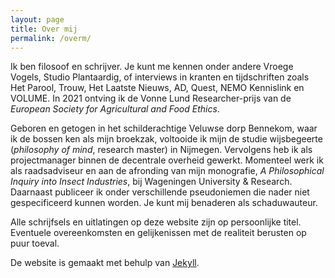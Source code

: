 ```yaml
---
layout: page
title: Over mij
permalink: /overm/
---
```

Ik ben filosoof en schrijver. Je kunt me kennen onder andere Vroege Vogels, Studio Plantaardig, of interviews in kranten en tijdschriften zoals Het Parool, Trouw, Het Laatste Nieuws, AD, Quest, NEMO Kennislink en VOLUME. In 2021 ontving ik de Vonne Lund Researcher-prijs van de *European Society for Agricultural and Food Ethics*.

Geboren en getogen in het schilderachtige Veluwse dorp Bennekom, waar ik de bossen ken als mijn broekzak, voltooide ik mijn de studie wijsbegeerte (*philosophy of mind*, research master) in Nijmegen. Vervolgens heb ik als projectmanager binnen de decentrale overheid gewerkt. Momenteel werk ik als raadsadviseur en aan de afronding van mijn monografie, *A Philosophical Inquiry into Insect Industries*, bij Wageningen University & Research. Daarnaast publiceer ik onder verschillende pseudoniemen die nader niet gespecificeerd kunnen worden. Je kunt mij benaderen als schaduwauteur.

Alle schrijfsels en uitlatingen op deze website zijn op persoonlijke titel. Eventuele overeenkomsten en gelijkenissen met de realiteit berusten op puur toeval.

De website is gemaakt met behulp van [Jekyll](https://jekyllrb.com/).
